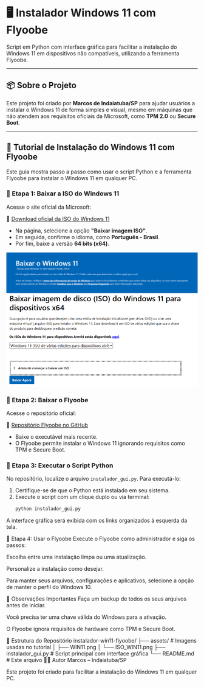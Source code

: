 # 🖥️ Instalador Windows 11 com Flyoobe

Script em Python com interface gráfica para facilitar a instalação do Windows 11 em dispositivos não compatíveis, utilizando a ferramenta Flyoobe.

---

## 📦 Sobre o Projeto

Este projeto foi criado por **Marcos de Indaiatuba/SP** para ajudar usuários a instalar o Windows 11 de forma simples e visual, mesmo em máquinas que não atendem aos requisitos oficiais da Microsoft, como **TPM 2.0** ou **Secure Boot**.

---

## 🧭 Tutorial de Instalação do Windows 11 com Flyoobe

Este guia mostra passo a passo como usar o script Python e a ferramenta Flyoobe para instalar o Windows 11 em qualquer PC.

### 🔹 Etapa 1: Baixar a ISO do Windows 11

Acesse o site oficial da Microsoft:

🔗 [Download oficial da ISO do Windows 11](https://www.microsoft.com/pt-br/software-download/windows11)

- Na página, selecione a opção **"Baixar imagem ISO"**.
- Em seguida, confirme o idioma, como **Português - Brasil**.
- Por fim, baixe a versão **64 bits (x64)**.

![Primeira página do download do Windows 11](assets/WIN11.png)
![Página para selecionar a versão da ISO](assets/ISO_WIN11.png)

### 🔹 Etapa 2: Baixar o Flyoobe

Acesse o repositório oficial:

🔗 [Repositório Flyoobe no GitHub](https://github.com/builtbybel/Flyoobe)

- Baixe o executável mais recente.
- O Flyoobe permite instalar o Windows 11 ignorando requisitos como TPM e Secure Boot.

### 🔹 Etapa 3: Executar o Script Python

No repositório, localize o arquivo `instalador_gui.py`. Para executá-lo:

1. Certifique-se de que o Python está instalado em seu sistema.
2. Execute o script com um clique duplo ou via terminal:
   ```bash
   python instalador_gui.py
A interface gráfica será exibida com os links organizados à esquerda da tela.

🔹 Etapa 4: Usar o Flyoobe
Execute o Flyoobe como administrador e siga os passos:

Escolha entre uma instalação limpa ou uma atualização.

Personalize a instalação como desejar.

Para manter seus arquivos, configurações e aplicativos, selecione a opção de manter o perfil do Windows 10.

📌 Observações Importantes
Faça um backup de todos os seus arquivos antes de iniciar.

Você precisa ter uma chave válida do Windows para a ativação.

O Flyoobe ignora requisitos de hardware como TPM e Secure Boot.

📁 Estrutura do Repositório
instalador-win11-flyoobe/
├── assets/                  # Imagens usadas no tutorial
│   ├── WIN11.png
│   └── ISO_WIN11.png
├── instalador_gui.py        # Script principal com interface gráfica
└── README.md                # Este arquivo
👨‍💻 Autor
Marcos – Indaiatuba/SP

Este projeto foi criado para facilitar a instalação do Windows 11 em qualquer PC.
